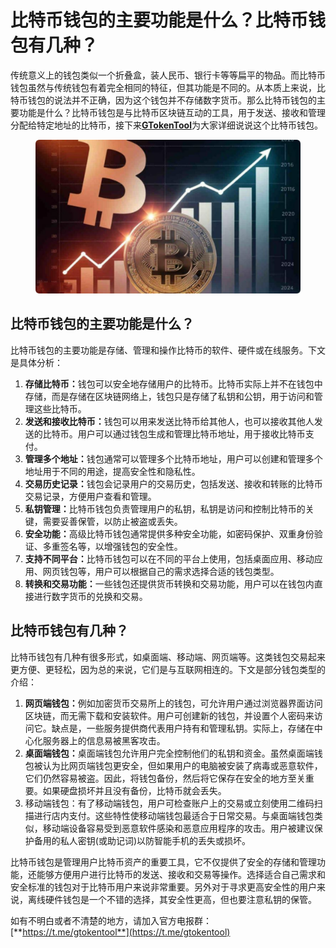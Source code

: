# 比特币钱包的主要功能是什么？比特币钱包有几种？

传统意义上的钱包类似一个折叠盒，装人民币、银行卡等等扁平的物品。而比特币钱包虽然与传统钱包有着完全相同的特征，但其功能是不同的。从本质上来说，比特币钱包的说法并不正确，因为这个钱包并不存储数字货币。那么比特币钱包的主要功能是什么？比特币钱包是与比特币区块链互动的工具，用于发送、接收和管理分配给特定地址的比特币，接下来[**GTokenTool**](https://www.gtokentool.com)为大家详细说说这个比特币钱包。

<figure><img src="../.gitbook/assets/20241230412 (2).png" alt=""><figcaption></figcaption></figure>

## 比特币钱包的主要功能是什么？

比特币钱包的主要功能是存储、管理和操作比特币的软件、硬件或在线服务。下文是具体分析：

1. **存储比特币：**&#x94B1;包可以安全地存储用户的比特币。比特币实际上并不在钱包中存储，而是存储在区块链网络上，钱包只是存储了私钥和公钥，用于访问和管理这些比特币。
2. **发送和接收比特币：**&#x94B1;包可以用来发送比特币给其他人，也可以接收其他人发送的比特币。用户可以通过钱包生成和管理比特币地址，用于接收比特币支付。
3. **管理多个地址：**&#x94B1;包通常可以管理多个比特币地址，用户可以创建和管理多个地址用于不同的用途，提高安全性和隐私性。
4. **交易历史记录：**&#x94B1;包会记录用户的交易历史，包括发送、接收和转账的比特币交易记录，方便用户查看和管理。
5. **私钥管理：**&#x6BD4;特币钱包负责管理用户的私钥，私钥是访问和控制比特币的关键，需要妥善保管，以防止被盗或丢失。
6. **安全功能：**&#x9AD8;级比特币钱包通常提供多种安全功能，如密码保护、双重身份验证、多重签名等，以增强钱包的安全性。
7. **支持不同平台：**&#x6BD4;特币钱包可以在不同的平台上使用，包括桌面应用、移动应用、网页钱包等，用户可以根据自己的需求选择合适的钱包类型。
8. **转换和交易功能：**&#x4E00;些钱包还提供货币转换和交易功能，用户可以在钱包内直接进行数字货币的兑换和交易。

## 比特币钱包有几种？

比特币钱包有几种有很多形式，如桌面端、移动端、网页端等。这类钱包交易起来更方便、更轻松，因为总的来说，它们是与互联网相连的。下文是部分钱包类型的介绍：

1. **网页端钱包：**&#x4F8B;如加密货币交易所上的钱包，可允许用户通过浏览器界面访问区块链，而无需下载和安装软件。用户可创建新的钱包，并设置个人密码来访问它。缺点是，一些服务提供商代表用户持有和管理私钥。实际上，存储在中心化服务器上的信息易被黑客攻击。
2. **桌面端钱包：**&#x684C;面端钱包允许用户完全控制他们的私钥和资金。虽然桌面端钱包被认为比网页端钱包更安全，但如果用户的电脑被安装了病毒或恶意软件，它们仍然容易被盗。因此，将钱包备份，然后将它保存在安全的地方至关重要。如果硬盘损坏并且没有备份，比特币就会丢失。
3. 移动端钱包：有了移动端钱包，用户可检查账户上的交易或立刻使用二维码扫描进行店内支付。这些特性使移动端钱包最适合于日常交易。与桌面端钱包类似，移动端设备容易受到恶意软件感染和恶意应用程序的攻击。用户被建议保护备用的私人密钥(或助记词)以防智能手机的丢失或损坏。

比特币钱包是管理用户比特币资产的重要工具，它不仅提供了安全的存储和管理功能，还能够方便用户进行比特币的发送、接收和交易等操作。选择适合自己需求和安全标准的钱包对于比特币用户来说非常重要。另外对于寻求更高安全性的用户来说，离线硬件钱包是一个不错的选择，其安全性更高，但也要注意私钥的保管。

如有不明白或者不清楚的地方，请加入官方电报群：[**https://t.me/gtokentool**](https://t.me/gtokentool)
